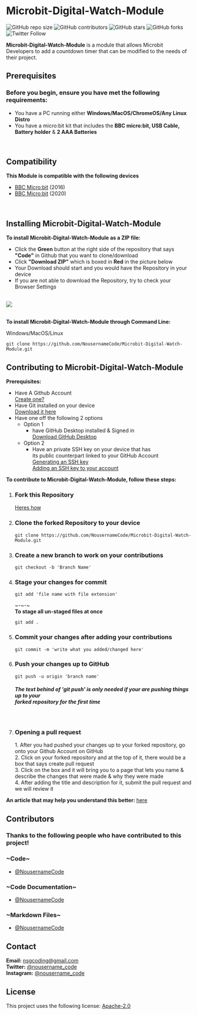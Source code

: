 # Microbit-Digital-Watch-Module

![GitHub repo size](https://img.shields.io/github/repo-size/NousernameCode/Microbit-Digital-Watch-Module)
![GitHub contributors](https://img.shields.io/github/contributors/NousernameCode/Microbit-Digital-Watch-Module)
![GitHub stars](https://img.shields.io/github/stars/NousernameCode/Microbit-Digital-Watch-Module?style=social)
![GitHub forks](https://img.shields.io/github/forks/NousernameCode/Microbit-Digital-Watch-Module?style=social)
![Twitter Follow](https://img.shields.io/twitter/follow/nousername_code?style=social)

<b>Microbit-Digital-Watch-Module</b> is a module that allows Microbit Developers to add a countdown timer that can be modified to the needs of their project.

## Prerequisites

<h3>Before you begin, ensure you have met the following requirements:</h3>

* You have a PC running either <b>Windows/MacOS/ChromeOS/Any Linux Distro</b>
* You have a micro:bit kit that includes the <b>BBC micro:bit, USB Cable, Battery holder</b> & <b>2 AAA Batteries</b>
</br>

## Compatibility

<b>This Module is compatible with the following devices</b> </br>

* [BBC Micro:bit](https://microbit.org/) (2016)
* [BBC Micro:bit](https://microbit.org/) (2020)

</br>

## Installing Microbit-Digital-Watch-Module

<b>To install Microbit-Digital-Watch-Module as a ZIP file:</b>

* Click the <b>Green</b> button at the right side of the repository that says <b>"Code"</b> in Github that you want to clone/download</br>
* Click <b>"Download ZIP"</b> which is boxed in <b>Red</b> in the picture below</br>
* Your Download should start and you would have the Repository in your device
* If you are not able to download the Repository, try to check your Browser Settings
</br></br>
<img src="https://encrypted-tbn0.gstatic.com/images?q=tbn%3AANd9GcQGTZHmBgyuEk24MzXj0_1OvmdBGeHps7TQyQ&usqp=CAU">
</br></br>

<b>To install Microbit-Digital-Watch-Module through Command Line:</b>

Windows/MacOS/Linux

```
git clone https://github.com/NousernameCode/Microbit-Digital-Watch-Module.git
```
## Contributing to Microbit-Digital-Watch-Module

<b>Prerequisites:</b>

* Have A Github Account </br>
  [Create one?](https://github.com/join)
* Have Git installed on your device </br>
  [Download it here](https://git-scm.com/downloads)
* Have one off the following 2 options
  * Option 1
    * have GitHub Desktop installed & Signed in </br>
    [Download GitHub Desktop](https://desktop.github.com/)
  * Option 2
    * Have an private SSH key on your device that has </br>
    its public counterpart linked to your GitHub Account </br>
    [Generating an SSH key](https://docs.github.com/en/free-pro-team@latest/github/authenticating-to-github/adding-a-new-ssh-key-to-your-github-account) </br>
    [Adding an SSH key to your account](https://docs.github.com/en/free-pro-team@latest/github/authenticating-to-github/generating-a-new-ssh-key-and-adding-it-to-the-ssh-agent)

<b>To contribute to Microbit-Digital-Watch-Module, follow these steps:</b>

1. <h3>Fork this Repository</h3>
   
   [Heres how](https://docs.github.com/en/free-pro-team@latest/github/getting-started-with-github/fork-a-repo)
2. <h3>Clone the forked Repository to your device</h3>
   
   ```
   git clone https://github.com/NousernameCode/Microbit-Digital-Watch-Module.git
   ```
3. <h3>Create a new branch to work on your contributions</h3>
   
   ```
   git checkout -b 'Branch Name'
   ```
4. <h3>Stage your changes for commit</h3>
 
   ```
   git add 'file name with file extension'
   ```
   ~-~-~ </br>
   <b>To stage all un-staged files at once</b></br>
   ```
   git add .
   ```
6. <h3>Commit your changes after adding your contributions</h3>

   ```
   git commit -m 'write what you added/changed here'
   ```
7. <h3>Push your changes up to GitHub</h3>
   
   ```
   git push -u origin 'branch name'
   ```
   <h5><i>The text behind of 'git push' is only needed if your are pushing things up to your </br>
   forked repository for the first time</i></h5> </br>
8. <h3>Opening a pull request</h3>
   1. After you had pushed your changes up to your forked repository, go onto your Github Account on GitHub </br>
   2. Click on your forked repository and at the top of it, there would be a box that says create pull request </br>
   3. Click on the box and it will bring you to a page that lets you name & describe the changes that were made & why they were made </br>
   4. After adding the title and description for it, submit the pull request and we will review it </br>

<b>An article that may help you understand this better: </b>[here](https://jarv.is/notes/how-to-pull-request-fork-github/)

## Contributors

<h3><b>Thanks to the following people who have contributed to this project!</b></h3>
<h3>~Code~</h3>

* [@NousernameCode](https://github.com/NousernameCode)

<h3>~Code Documentation~</h3>

* [@NousernameCode](https://github.com/NousernameCode)

<h3>~Markdown Files~</h3>

* [@NousernameCode](https://github.com/NousernameCode)

## Contact

<b>Email:</b> <nsgcoding@gmail.com> </br>
<b>Twitter:</b> [@nousername_code](https://twitter.com/nousername_code) </br>
<b>Instagram:</b> [@nousername_code](https://www.instagram.com/nousername_code/)

## License

This project uses the following license: [Apache-2.0](https://www.apache.org/licenses/LICENSE-2.0)
